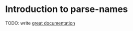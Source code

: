 # Introduction to parse-names

TODO: write [great documentation](http://jacobian.org/writing/what-to-write/)
